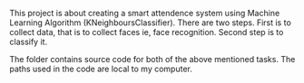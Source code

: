 This project is about creating a smart attendence system using Machine Learning Algorithm
(KNeighboursClassifier).
There are two steps.
First is to collect data, that is to collect faces ie, face recognition.
Second step is to classify it. 

The folder contains source code for both of the above mentioned tasks.
The paths used in the code are local to my computer.
